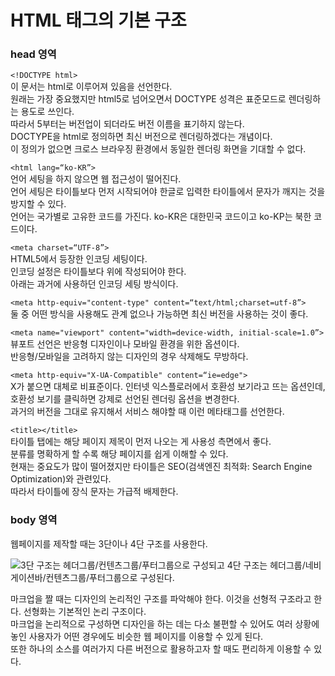 # HTML 태그의 기본 구조

### head 영역

`<!DOCTYPE html>`<br>
이 문서는 html로 이루어져 있음을 선언한다.<br>
원래는 가장 중요했지만 html5로 넘어오면서 DOCTYPE 성격은 표준모드로 렌더링하는 용도로 쓰인다.<br>
따라서 5부터는 버전업이 되더라도 버전 이름을 표기하지 않는다.<br>
DOCTYPE을 html로 정의하면 최신 버전으로 렌더링하겠다는 개념이다.<br>
이 정의가 없으면 크로스 브라우징 환경에서 동일한 렌더링 화면을 기대할 수 없다.<br>

`<html lang=“ko-KR”>`<br>
언어 세팅을 하지 않으면 웹 접근성이 떨어진다.<br>
언어 세팅은 타이틀보다 먼저 시작되어야 한글로 입력한 타이틀에서 문자가 깨지는 것을 방지할 수 있다.<br>
언어는 국가별로 고유한 코드를 가진다. ko-KR은 대한민국 코드이고 ko-KP는 북한 코드이다.

`<meta charset=“UTF-8”>`<br>
HTML5에서 등장한 인코딩 세팅이다.<br>인코딩 설정은 타이틀보다 위에 작성되어야 한다.<br>
아래는 과거에 사용하던 인코딩 세팅 방식이다.<br>

`<meta http-equiv="content-type" content=“text/html;charset=utf-8”>`<br>
둘 중 어떤 방식을 사용해도 관계 없으나 가능하면 최신 버전을 사용하는 것이 좋다.<br>

`<meta name="viewport" content="width=device-width, initial-scale=1.0”>`<br>
뷰포트 선언은 반응형 디자인이나 모바일 환경을 위한 옵션이다.<br>반응형/모바일을 고려하지 않는 디자인의 경우 삭제해도 무방하다.<br>

`<meta http-equiv="X-UA-Compatible" content=“ie=edge">`<br>
X가 붙으면 대체로 비표준이다. 인터넷 익스플로러에서 호환성 보기라고 뜨는 옵션인데, 호환성 보기를 클릭하면 강제로 선언된 렌더링 옵션을 변경한다.<br>
과거의 버전을 그대로 유지해서 서비스 해야할 때 이런 메타태그를 선언한다.

`<title></title>`<br>
타이틀 탭에는 해당 페이지 제목이 먼저 나오는 게 사용성 측면에서 좋다.<br>
분류를 명확하게 할 수록 해당 페이지를 쉽게 이해할 수 있다.<br>
현재는 중요도가 많이 떨어졌지만 타이틀은 SEO(검색엔진 최적화: Search Engine Optimization)와 관련있다.<br>
따라서 타이틀에 장식 문자는 가급적 배제한다.<br>


### body 영역
웹페이지를 제작할 때는 3단이나 4단 구조를 사용한다.

![3단 구조는 헤더그룹/컨텐츠그룹/푸터그룹으로 구성되고 4단 구조는 헤더그룹/네비게이션바/컨텐츠그룹/푸터그룹으로 구성된다.](https://imgur.com/Em8wPgH.jpg "html의 body 영역 구조 이미지")<br>

마크업을 짤 때는 디자인의 논리적인 구조를 파악해야 한다. 이것을 선형적 구조라고 한다. 선형화는 기본적인 논리 구조이다.<br>
마크업을 논리적으로 구성하면 디자인을 하는 데는 다소 불편할 수 있어도 여러 상황에 놓인 사용자가 어떤 경우에도 비슷한 웹 페이지를 이용할 수 있게 된다.<br>
또한 하나의 소스를 여러가지 다른 버전으로 활용하고자 할 때도 편리하게 이용할 수 있다.
